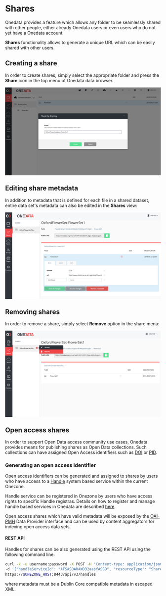 # Shares

<!-- toc -->

Onedata provides a feature which allows any folder to be seamlessly shared with other people, either already Onedata users or even users who do not yet have a Onedata account.

**Shares** functionality allows to generate a unique URL which can be easily shared with other users.

## Creating a share
In order to create shares, simply select the appropriate folder and press the **Share** icon in the top menu of Onedata data browser.

<img  style="display:block;margin:0 auto;" src="../img/create_share_name.png">

## Editing share metadata

In addition to metadata that is defined for each file in a shared dataset, entire data set's metadata can also be edited in the **Shares** view:

<img  style="display:block;margin:0 auto;" src="../img/sharemetadata.png">


## Removing shares

In order to remove a share, simply select **Remove** option in the share menu:

<img  style="display:block;margin:0 auto;" src="../img/shareremove.png">

## Open access shares
In order to support Open Data access community use cases, Onedata provides means for publishing shares as Open Data collections. Such collections can have assigned Open Access identifiers such as [DOI](http://www.doi.org/) or [PID](http://www.pidconsortium.eu/).

### Generating an open access identifier
Open access identifiers can be generated and assigned to shares by users who have access to a [Handle](http://handle.net) system based service within the current Onezone.

Handle service can be registered in Onezone by users who have access rights to specific Handle registras. Details on how to register and manage handle based services in Onedata are described [here](./handle_services.md).

Open access shares which have valid metadata will be exposed by the [OAI-PMH](https://www.openarchives.org/pmh/) Data Provider interface and can be used by content aggregators for indexing open access data sets.

#### REST API
Handles for shares can be also generated using the  REST API using the following command line:

```bash
curl -k -u username:password -X POST -H "Content-type: application/json" \
-d '{"handleServiceId": "AFSASDARAWD32aasfASSD", "resourceType": "Share", "resourceId": "LKJGLSAKDGASGD34234JKAHSD", "metadata": "..." }' \
https://$ONEZONE_HOST:8443/api/v3/handles
```

where metadata must be a Dublin Core compatible metadata in escaped XML.
